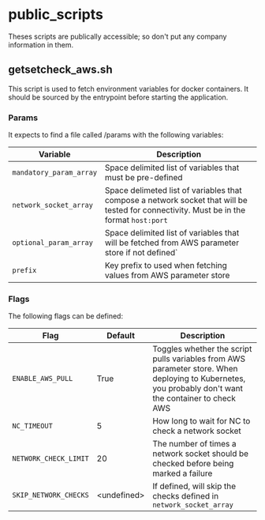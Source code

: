 # public_scripts

Theses scripts are publically accessible; so don't put any company information in them.

## getsetcheck_aws.sh

This script is used to fetch environment variables for docker containers. It should be sourced by the entrypoint before starting the application.

### Params

It expects to find a file called /params with the following variables:

| Variable | Description |
| -------- | ----------- |
| `mandatory_param_array` | Space delimited list of variables that must be pre-defined |
| `network_socket_array` | Space delimeted list of variables that compose a network socket that will be tested for connectivity. Must be in the format `host:port` |
| `optional_param_array` | Space delimited list of variables that will be fetched from AWS parameter store if not defined` |
| `prefix` | Key prefix to used when fetching values from AWS parameter store |

### Flags

The following flags can be defined:

| Flag | Default | Description |
| ---- | ------- | ----------- |
| `ENABLE_AWS_PULL` | True | Toggles whether the script pulls variables from AWS parameter store. When deploying to Kubernetes, you probably don't want the container to check AWS |
| `NC_TIMEOUT` | 5 | How long to wait for NC to check a network socket |
| `NETWORK_CHECK_LIMIT` | 20 | The number of times a network socket should be checked before being marked a failure |
| `SKIP_NETWORK_CHECKS` | \<undefined\> | If defined, will skip the checks defined in `network_socket_array` |
